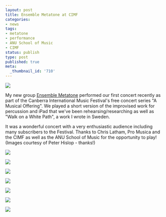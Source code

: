 ```yaml
---
layout: post
title: Ensemble Metatone at CIMF
categories:
- news
tags:
- metatone
- performance
- ANU School of Music
- CIMF
status: publish
type: post
published: true
meta:
  _thumbnail_id: '710'
---
```


![](/squarespace_images/static_500baf96c4aa540325612fa5_500bb0b2e4b042ea6e35b13f_51ac8126e4b0c3f4e31c161e_1370259751527_201305-DrumatiXCIMF-NordligVinterEnsemble.jpg_)
  


My new group 
[Ensemble Metatone](/metatone) performed our first concert recently as part of the Canberra International Music Festival's free concert series "A Musical Offering". We played a short version of the improvised work for percussion and iPad that we've been rehearsing/researching as well as "Walk on a White Path", a work I wrote in Sweden.


It was a wonderful concert with a very enthusiastic audience including many subscribers to the Festival. Thanks to Chris Latham, Pro Musica and the CIMF as well as the ANU School of Music for the opportunity to play! (Images courtesy of Peter Hislop - thanks!)

![](/squarespace_images/static_500baf96c4aa540325612fa5_500bb0b2e4b042ea6e35b13f_51ac8001e4b06ee5f32db14e_1370259458524_201305-DrumatiXCIMF-Charles.jpg_)
  

  
   
![](/squarespace_images/static_500baf96c4aa540325612fa5_500bb0b2e4b042ea6e35b13f_51ac8007e4b06a38e6056364_1370259464695_201305-DrumatiXCIMF-Christina.jpg_)
  

  
   
![](/squarespace_images/static_500baf96c4aa540325612fa5_500bb0b2e4b042ea6e35b13f_51ac8009e4b0f58778569bbc_1370259466420_201305-DrumatiXCIMF-Jonathan.jpg_)
  

  
   
![](/squarespace_images/static_500baf96c4aa540325612fa5_500bb0b2e4b042ea6e35b13f_51ac8013e4b0f23596a69308_1370259476553_201305-DrumatiXCIMF-NordligVinterEnsemble.jpg_)
  

  
   
![](/squarespace_images/static_500baf96c4aa540325612fa5_500bb0b2e4b042ea6e35b13f_51ac8017e4b0f23596a6930d_1370259480676_201305-DrumatiXCIMF-Yvonne.jpg_)
  

  
   
![](/squarespace_images/static_500baf96c4aa540325612fa5_500bb0b2e4b042ea6e35b13f_51ac800ee4b03d75a85b76d0_1370259471271_201305-DrumatiXCIMF-Yvonne.jpg_)
  

  
   
![](/squarespace_images/static_500baf96c4aa540325612fa5_500bb0b2e4b042ea6e35b13f_51ac801ae4b0dab73cf014e3_1370259483468_201305-DrumatiXCIMF-Steve.jpg_)
